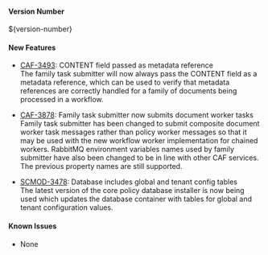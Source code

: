 #### Version Number
${version-number}

#### New Features
 - [CAF-3493](https://jira.autonomy.com/browse/CAF-3493): CONTENT field passed as metadata reference  
    The family task submitter will now always pass the CONTENT field as a metadata reference, which can be used to verify that metadata references are correctly handled for a family of documents being processed in a workflow.

 - [CAF-3878](https://jira.autonomy.com/browse/CAF-3878): Family task submitter now submits document worker tasks  
    Family task submitter has been changed to submit composite document worker task messages rather than policy worker messages so that it may be used with the new workflow worker implementation for chained workers. RabbitMQ environment variables names used by family submitter have also been changed to be in line with other CAF services. The previous property names are still supported.

 - [SCMOD-3478](https://jira.autonomy.com/browse/SCMOD-3478): Database includes global and tenant config tables  
    The latest version of the core policy database installer is now being used which updates the database container with tables for global and tenant configuration values.

#### Known Issues
 - None

